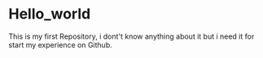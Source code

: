 # Hello_world
This is my first Repository, i dont't know anything about it but i need it for start my experience on Github.
